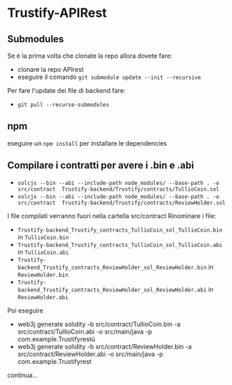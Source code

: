 # Trustify-APIRest

## Submodules
Se è la prima volta che clonate la repo allora dovete fare:
- clonare la repo APIrest
- eseguire il comando `git submodule update --init --recursive`

Per fare l'update dei file di backend fare:
- `git pull --recurse-submodules`

## npm
eseguire un `npm install` per installare le dependencies

## Compilare i contratti per avere i .bin e .abi
- `solcjs --bin --abi --include-path node_modules/ --base-path . -o src/contract  Trustify-backend/Trustify/contracts/TullioCoin.sol`
- `solcjs --bin --abi --include-path node_modules/ --base-path . -o src/contract  Trustify-backend/Trustify/contracts/ReviewHolder.sol`

I file compilati verranno fuori nella cartella src/contract
Rinominare i file:
- `Trustify-backend_Trustify_contracts_TullioCoin_sol_TullioCoin.bin` in `TullioCoin.bin`
- `Trustify-backend_Trustify_contracts_TullioCoin_sol_TullioCoin.abi` in `TullioCoin.abi`
- `Trustify-backend_Trustify_contracts_ReviewHolder_sol_ReviewHolder.bin` in `ReviewHolder.bin`
- `Trustify-backend_Trustify_contracts_ReviewHolder_sol_ReviewHolder.abi` in `ReviewHolder.abi`

Poi eseguire 
- web3j generate solidity -b src/contract/TullioCoin.bin -a src/contract/TullioCoin.abi -o src/main/java -p com.example.Trustifyrestù
- web3j generate solidity -b src/contract/ReviewHolder.bin -a src/contract/ReviewHolder.abi -o src/main/java -p com.example.Trustifyrest

continua...
